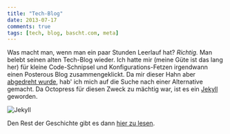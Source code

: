 ```yaml
---
title: "Tech-Blog"
date: 2013-07-17
comments: true
tags: [tech, blog, bascht.com, meta]
---
```


Was macht man, wenn man ein paar Stunden Leerlauf hat? _Richtig._ Man belebt seinen alten Tech-Blog wieder.
Ich hatte mir (meine Güte ist das lang her) für kleine Code-Schnipsel und Konfigurations-Fetzen irgendwann einen Posterous
Blog zusammengeklickt. Da mir dieser Hahn aber [abgedreht wurde](http://www.theverge.com/2013/2/15/3993770/blogging-platform-posterous-to-shut-down-on-april-30th),
hab' ich mich auf die Suche nach einer Alternative gemacht. Da Octopress für diesen Zweck zu mächtig war, ist es ein [Jekyll](http://jekyllrb.com/) geworden.

![Jekyll](https://img.bascht.com/uploads/big/15e04fed28985aed945e42337876248e.png)

Den Rest der Geschichte gibt es dann [hier zu lesen](http://bascht.com/tech/2013/06/04/importing-posterous-into-jekyll/).

